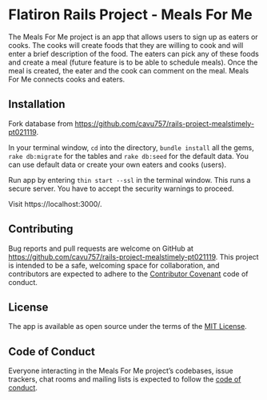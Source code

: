 # Flatiron Rails Project - Meals For Me

The Meals For Me project is an app that allows users to sign up as eaters or cooks.  The cooks will create foods that they are willing to cook and will enter a brief description of the food.  The eaters can pick any of these foods and create a meal (future feature is to be able to schedule meals).  Once the meal is created, the eater and the cook can comment on the meal.  Meals For Me connects cooks and eaters.

## Installation

Fork database from https://github.com/cavu757/rails-project-mealstimely-pt021119.

In your terminal window, `cd` into the directory, `bundle install` all the gems, `rake db:migrate` for the tables and `rake db:seed` for the default data.  You can use default data or create your own eaters and cooks (users).

Run app by entering `thin start --ssl` in the terminal window.  This runs a secure server.  You have to accept the security warnings to proceed.

Visit https://localhost:3000/.

## Contributing

Bug reports and pull requests are welcome on GitHub at https://github.com/cavu757/rails-project-mealstimely-pt021119. This project is intended to be a safe, welcoming space for collaboration, and contributors are expected to adhere to the [Contributor Covenant](http://contributor-covenant.org) code of conduct.

## License

The app is available as open source under the terms of the [MIT License](https://opensource.org/licenses/MIT).

## Code of Conduct

Everyone interacting in the Meals For Me project’s codebases, issue trackers, chat rooms and mailing lists is expected to follow the [code of conduct](https://github.com/cavu757/rails-project-mealstimely-pt021119/blob/master/CODE_OF_CONDUCT.md).
